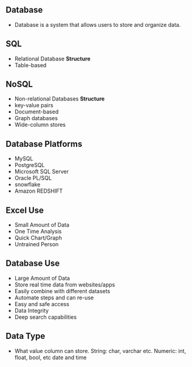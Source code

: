 ## Database
- Database is a system that allows users to store and organize data.

## SQL
- Relational Database
  **Structure**  
- Table-based

## NoSQL
- Non-relational Databases
**Structure**
- key-value pairs
- Document-based
- Graph databases
- Wide-column stores

## Database Platforms
- MySQL
- PostgreSQL
- Microsoft SQL Server
- Oracle PL/SQL
- snowflake
- Amazon REDSHIFT

## Excel Use
- Small Amount of Data
- One Time Analysis
- Quick Chart/Graph
- Untrained Person

## Database Use
- Large Amount of Data
- Store real time data from websites/apps
- Easily combine with different datasets
- Automate steps and can re-use
- Easy and safe access
- Data Integrity
- Deep search capabilities

## Data Type
- What value column can store.
  String: char, varchar etc.
  Numeric: int, float, bool, etc
  date and time


